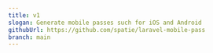 ```yaml
---
title: v1
slogan: Generate mobile passes such for iOS and Android
githubUrl: https://github.com/spatie/laravel-mobile-pass
branch: main
---
```

